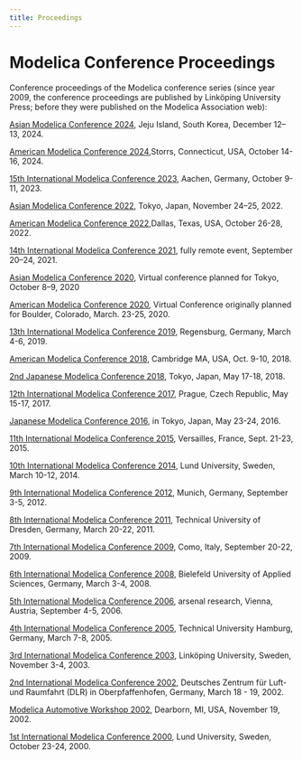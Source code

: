 ```yaml
---
title: Proceedings
---
```


# Modelica Conference Proceedings

Conference proceedings of the Modelica conference series (since year 2009, the conference proceedings are published by Linköping University Press; before they were published on the Modelica Association web):

[Asian Modelica Conference 2024](https://modelica.org/events/asian2024/), Jeju Island, South Korea, December 12–13, 2024.

[American Modelica Conference 2024](https://modelica.org/events/american2024/),Storrs, Connecticut, USA, October 14-16, 2024.

[15th International Modelica Conference 2023](https://2023.international.conference.modelica.org/), Aachen, Germany, October 9-11, 2023.

[Asian Modelica Conference 2022](https://2022.asian.conference.modelica.org/), Tokyo, Japan, November 24–25, 2022.

[American Modelica Conference 2022](https://2022.american.conference.modelica.org/),Dallas, Texas, USA, October 26-28, 2022.

[14th International Modelica Conference 2021](https://2021.international.conference.modelica.org/), fully remote event, September 20–24, 2021.

[Asian Modelica Conference 2020](https://2020.asian.conference.modelica.org/), Virtual conference planned for Tokyo, October 8–9, 2020

[American Modelica Conference 2020](https://2020.american.conference.modelica.org/), Virtual Conference originally planned for Boulder, Colorado, March. 23-25, 2020.

[13th International Modelica Conference 2019](https://2019.international.conference.modelica.org/), Regensburg, Germany, March 4-6, 2019.

[American Modelica Conference 2018](https://2018.american.conference.modelica.org/), Cambridge MA, USA, Oct. 9-10, 2018.

[2nd Japanese Modelica Conference 2018](/events/modelica2018japan), Tokyo, Japan, May 17-18, 2018.

[12th International Modelica Conference 2017](https://2017.international.conference.modelica.org/), Prague, Czech Republic, May 15-17, 2017.

[Japanese Modelica Conference 2016](http://dx.doi.org/10.3384/ecp16124), in Tokyo, Japan, May 23-24, 2016.

[11th International Modelica Conference 2015](https://2015.international.conference.modelica.org/), Versailles, France, Sept. 21-23, 2015.

[10th International Modelica Conference 2014](https://2014.international.conference.modelica.org/), Lund University, Sweden, March 10-12, 2014.

[9th International Modelica Conference 2012](https://2012.international.conference.modelica.org/), Munich, Germany, September 3-5, 2012.

[8th International Modelica Conference 2011](https://2011.international.conference.modelica.org/), Technical University of Dresden, Germany, March 20-22, 2011.

[7th International Modelica Conference 2009](https://2009.international.conference.modelica.org/), Como, Italy, September 20-22, 2009.

[6th International Modelica Conference 2008](/events/conference2008/), Bielefeld University of Applied Sciences, Germany, March 3-4, 2008.

[5th International Modelica Conference 2006](/events/modelica2006/), arsenal research, Vienna, Austria, September 4-5, 2006.

[4th International Modelica Conference 2005](/events/conference2005/), Technical University Hamburg, Germany, March 7-8, 2005.

[3rd International Modelica Conference 2003](/events/conference2003/), Linköping University, Sweden, November 3-4, 2003.

[2nd International Modelica Conference 2002](/events/conference2002/), Deutsches Zentrum für Luft- und Raumfahrt (DLR) in Oberpfaffenhofen, Germany, March 18 - 19, 2002.

[Modelica Automotive Workshop 2002](/events/automotive_workshop_2002/), Dearborn, MI, USA, November 19, 2002.

[1st International Modelica Conference 2000](/events/workshop2000/), Lund University, Sweden, October 23-24, 2000.
